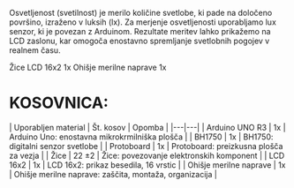 Osvetljenost (svetilnost) je merilo količine svetlobe, ki pade na določeno površino, izraženo v luksih (lx). Za merjenje osvetljenosti uporabljamo lux senzor, ki je povezan z Arduinom. Rezultate meritev lahko prikažemo na LCD zaslonu, kar omogoča enostavno spremljanje svetlobnih pogojev v realnem času.


Žice
LCD 16x2	1x
Ohišje merilne naprave	1x

# KOSOVNICA: 
| Uporabljen material | Št. kosov | Opomba |
|---|---|
| Arduino UNO R3 | 1x | Arduino Uno: enostavna mikrokrmilniška plošča |
| BH1750 | 1x | BH1750: digitalni senzor svetlobe |
| Protoboard | 1x | Protoboard: preizkusna plošča za vezja |
| Žice | 22 ±2 | Žice: povezovanje elektronskih komponent |
| LCD 16x2 | 1x | LCD 16x2: prikaz besedila, 16 vrstic |
| Ohišje merilne naprave | 1x | Ohišje merilne naprave: zaščita, montaža, organizacija |




 


